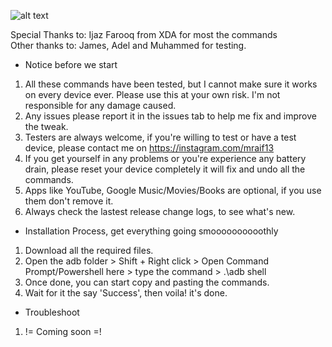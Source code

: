 ![alt text](https://mraif13.github.io/2019.jpg)

Special  Thanks to: Ijaz Farooq from XDA for most the commands<br>
Other thanks to: James, Adel and Muhammed for testing.<br>

- Notice before we start 
1. All these commands have been tested, but I cannot make sure it works on every device ever. Please use this at your own risk. I'm not responsible for any damage caused.
2. Any issues please report it in the issues tab to help me fix and improve the tweak.
3. Testers are always welcome, if you're willing to test or have a test device, please contact me on https://instagram.com/mraif13
5. If you get yourself in any problems or you're experience any battery drain, please reset your device completely it will fix and undo all the commands.
6. Apps like YouTube, Google Music/Movies/Books are optional, if you use them don't remove it.
7. Always check the lastest release change logs, to see what's new.

- Installation Process, get everything going smoooooooooothly
1. Download all the required files.
2. Open the adb folder > Shift + Right click > Open Command Prompt/Powershell here > type the command > .\adb shell 
3. Once done, you can start copy and pasting the commands.
4. Wait for it the say 'Success', then voila! it's done.

- Troubleshoot 
1. != Coming soon =!
